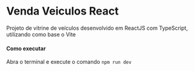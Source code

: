 # Venda Veiculos React

Projeto de vitrine de veículos desenvolvido em ReactJS com TypeScript, utilizando como base o Vite

<h4>Como executar</h4>

Abra o terminal e execute o comando <code>npm run dev</code>
